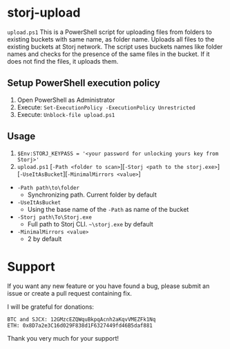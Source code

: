 # storj-upload
`upload.ps1` This is a PowerShell script for uploading files from folders to existing buckets with same name, as folder name.
Uploads all files to the existing buckets at Storj network.
The script uses buckets names like folder names and checks for the presence of the same files in the bucket. If it does not find the files, it uploads them.

## Setup PowerShell execution policy
1. Open PowerShell as Administrator
2. Execute:
`Set-ExecutionPolicy -ExecutionPolicy Unrestricted`
3. Execute:
`Unblock-file upload.ps1`

## Usage
1. `$Env:STORJ_KEYPASS = '<your password for unlocking yours key from Storj>'`
2. `upload.ps1` \[`-Path <folder to scan>`\]\[`-Storj <path to the storj.exe>`\]\[`-UseItAsBucket`\]\[`-MinimalMirrors <value>`\]

* `-Path path\to\folder`
    * Synchronizing path. Current folder by default
* `-UseItAsBucket`
    * Using the base name of the `-Path` as name of the bucket
* `-Storj path\To\Storj.exe`
    * Full path to Storj CLI. `~\storj.exe` by default
* `-MinimalMirrors <value>`
    * 2 by default

# Support
If you want any new feature or you have found a bug, please submit an issue or create a pull request containing fix.

I will be grateful for donations:

    BTC and SJCX: 12GMzcEZQWquBkpqAcnh2aKqvVMEZFk1Nq
    ETH: 0x8D7a2e3C16d029F838d1F6327449fd46B5daf881

Thank you very much for your support!
